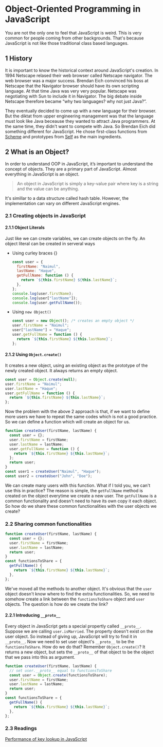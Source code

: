 # Object-Oriented Programming in JavaScript

You are not the only one to feel that JavaScript is weird. This is very common for people coming from other backgrounds. That's because JavaScript is not like those traditional class based languages.

## 1 History

It is important to know the historical context around JavaScript's creation. In 1994 Netscape relased their web browser called Netscape navigator. The web browser was a major success. Brendan Eich convinced his boss at Netscape that the Navigator browser should have its own scripting language. At that time Java was very very popular. Netscape was negotiating with Sun to include it in Navigator. The big debate inside Netscape therefore became “why two languages? why not just Java?”.

They eventually decided to come up with a new language for their browser. But the diktat from upper engineering management was that the language must look like Java beceause they wanted to attract Java programmers. At the same time, they didn't want to compete with Java. So Brendan Eich did something different for JavaScript. He chose first-class functions from [Scheme](<https://en.wikipedia.org/wiki/Scheme_(programming_language)>) and prototypes from [Self](<https://en.wikipedia.org/wiki/Self_(programming_language)>) as the main ingredients.

## 2 What is an Object?

In order to understand OOP in JavaScript, it’s important to understand the concept of objects. They are a primary part of JavaScript. Almost everything in JavaScript is an object.

> An object in JavaScript is simply a key-value pair where key is a string and the value can be anything.

It's simillar to a data structure called hash table. However, the implementation can vary on different JavaScript engines.

### 2.1 Creating objects in JavaScript

#### 2.1.1 Object Literals

Just like we can create variables, we can create objects on the fly. An object literal can be created in serveral ways

- Using curley braces {}

  ```js
  const user = {
    firstName: "Naimul",
    lastName: "Haque",
    getFullName: function () {
      return `${this.firstName} ${this.lastName}`;
    },
  };
  console.log(user.firstName);
  console.log(user["lastName"]);
  console.log(user.getFullName());
  ```

- Using `new Object()`
  ```js
  const user = new Object(); /* creates an empty object */
  user.firstName = "Naimul";
  user["lastName"] = "Haque";
  user.getFullName = function () {
    return `${this.firstName} ${this.lastName}`;
  };
  ```

#### 2.1.2 Using `Object.create()`

It creates a new object, using an existing object as the prototype of the newly created object. It always returns an empty object.

```js
const user = Object.create(null);
user.firstName = "Naimul";
user.lastName = "Haque";
user.getFullName = function () {
  return `${this.firstName} ${this.lastName}`;
};
```

Now the problem with the above 2 approach is that, if we want to define more users we have to repeat the same codes which is not a good practice. So we can define a function which will create an object for us.

```js
function createUser(firstName, lastName) {
  const user = {};
  user.firstName = firstName;
  user.lastName = lastName;
  user.getFullName = function () {
    return `${this.firstName} ${this.lastName}`;
  };
  return user;
}
const user1 = createUser("Naimul", "Haque");
const user2 = createUser("John", "Doe");
```

We can create many users with this function. What if I told you, we can't use this in practice? The reason is simple, the `getFullName` method is created on the object everytime we create a new user. The `getFullName` is a common functionality and doesn't need to have its own copy it each object. So how do we share these common functionalities with the user objects we create?

### 2.2 Sharing common functionalities

```js
function createUser(firstName, lastName) {
  const user = {};
  user.firstName = firstName;
  user.lastName = lastName;
  return user;
}
const functionsToShare = {
  getFullName() {
    return `${this.firstName} ${this.lastName}`;
  },
};
```

We've moved all the methods to another object. It's obvious that the `user` object doesn't know where to find the extra functionalities. So, we need to somehow create a link between the `functionsToShare` object and `user` objects. The question is how do we create the link?

#### 2.2.1 Introducing `__proto__`

Every object in JavaScript gets a special propertly called `__proto__`. Suppose we are calling `user.isMarried`. The property doesn't exist on the user object. So instead of giving up, JavaScript will try to find it in `__proto__`. Now we need to set user object's `__proto__` to be the `functionsToShare`. How do we do that? Remember `Object.create()`? It returns a new object, but sets the `__proto__` of that object to be the object that we pass into this as argument.

```js
function createUser(firstName, lastName) {
  // set user.__proto__ equal to functionsToShare
  const user = Object.create(functionsToShare);
  user.firstName = firstName;
  user.lastName = lastName;
  return user;
}
const functionsToShare = {
  getFullName() {
    return `${this.firstName} ${this.lastName}`;
  },
};
```

<!-- ### 2.2 Introduction to prototypes

#### 2.2.1 Functions are objects
Before we dive into understanding prototypes, we need to understand that functions are objects behind the scene.
-->

### 2.3 Readings

[Performance of key lookup in JavaScript](https://stackoverflow.com/questions/7700987/performance-of-key-lookup-in-javascript-object)
